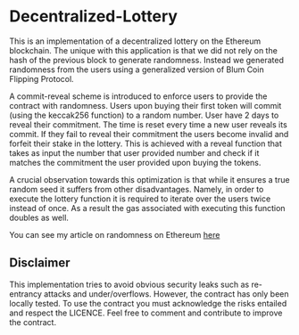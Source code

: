 # Decentralized-Lottery

This is an implementation of a decentralized lottery on the Ethereum blockchain. The unique with this application is that we did not rely on the hash of the previous block to generate randomness. Instead we generated randomness from the users using a generalized version of Blum Coin Flipping Protocol.

A commit-reveal scheme is introduced to enforce users to provide the contract with randomness. Users upon buying their first token will commit (using the keccak256 function) to a random number. User have 2 days to reveal their commitment. The time is reset every time a new user reveals its commit. If they fail to reveal their commitment the users become invalid and forfeit their stake in the lottery. This is achieved with a reveal function that takes as input the number that user provided number and check if it matches the commitment the user provided upon buying the tokens.

 A crucial observation towards this optimization is that while it ensures a true random seed it suffers from other disadvantages. Namely, in order to execute the lottery function it is required to iterate over the users twice instead of once. As a result the gas associated with executing this function doubles as well.
 
 You can see my article on randomness on Ethereum [here](https://www.vfahub.com/blockchain-obstacles-solutions/)
 
 ## Disclaimer ##
 
 This implementation tries to avoid obvious security leaks such as re-entrancy attacks and under/overflows. However, the contract has only been locally tested.
To use the contract you must acknowledge the risks entailed and respect the LICENCE. Feel free to comment and contribute to improve the contract.
